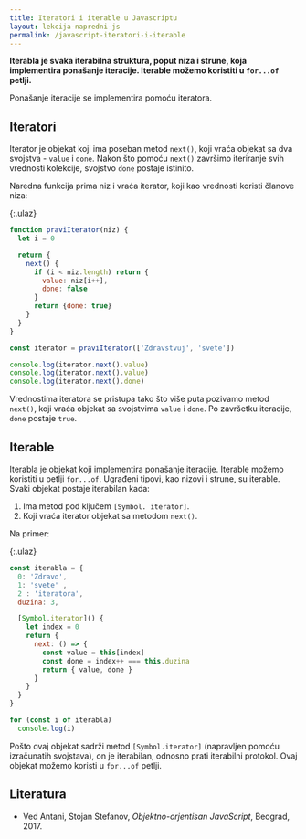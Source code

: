 ```yaml
---
title: Iteratori i iterable u Javascriptu
layout: lekcija-napredni-js
permalink: /javascript-iteratori-i-iterable
---
```


**Iterabla je svaka iterabilna struktura, poput niza i strune, koja implementira ponašanje iteracije. Iterable možemo koristiti u `for...of` petlji.**

Ponašanje iteracije se implementira pomoću iteratora.

## Iteratori

Iterator je objekat koji ima poseban metod `next()`, koji vraća objekat sa dva svojstva - `value` i `done`. Nakon što pomoću `next()` završimo iteriranje svih vrednosti kolekcije, svojstvo `done` postaje istinito.

Naredna funkcija prima niz i vraća iterator, koji kao vrednosti koristi članove niza:

{:.ulaz}
```js
function praviIterator(niz) {
  let i = 0

  return {
    next() {
      if (i < niz.length) return {
        value: niz[i++], 
        done: false
      }
      return {done: true}
    }
  }
}

const iterator = praviIterator(['Zdravstvuj', 'svete'])

console.log(iterator.next().value)
console.log(iterator.next().value)
console.log(iterator.next().done)
```

Vrednostima iteratora se pristupa tako što više puta pozivamo metod `next()`, koji vraća objekat sa svojstvima `value` i `done`. Po završetku iteracije, `done` postaje `true`.

## Iterable

Iterabla je objekat koji implementira ponašanje iteracije. Iterable možemo koristiti u petlji `for...of`. Ugra­đeni tipovi, kao nizovi i strune, su iterable. Svaki objekat postaje iterabilan kada: 
1. Ima metod pod ključem `[Symbol. iterator]`. 
2. Koji vraća iterator objekat sa metodom `next()`. 

Na primer:

{:.ulaz}
```js
const iterabla = {
  0: 'Zdravo',
  1: 'svete' ,
  2 : 'iteratora',
  duzina: 3,

  [Symbol.iterator]() {
    let index = 0
    return {
      next: () => {
        const value = this[index]
        const done = index++ === this.duzina
        return { value, done }
      }
    }
  }
}

for (const i of iterabla)
  console.log(i)
```

Pošto ovaj objekat sadrži metod `[Symbol.iterator]` (napravljen pomoću izraču­natih svojstava), on je iterabilan, odnosno prati iterabilni protokol. Ovaj objekat možemo koristi u `for...of` petlji.

## Literatura

- Ved Antani, Stojan Stefanov, *Objektno-orjentisan JavaScript*, Beograd, 2017.
